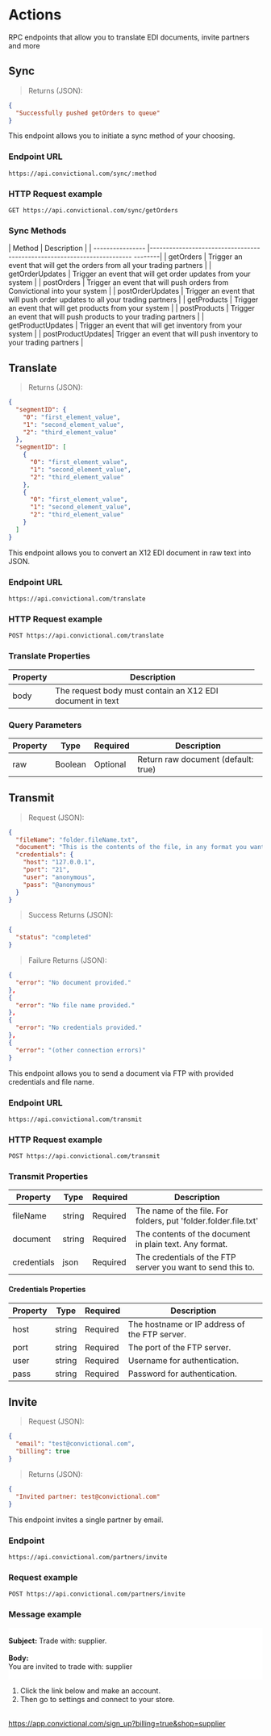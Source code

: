 # Actions

RPC endpoints that allow you to translate EDI documents, invite partners and more

## Sync

> Returns (JSON):

```json
{
  "Successfully pushed getOrders to queue"
}
```

This endpoint allows you to initiate a sync method of your choosing.

### Endpoint URL

`https://api.convictional.com/sync/:method`

### HTTP Request example

`GET https://api.convictional.com/sync/getOrders`

### Sync Methods

| Method            | Description                                                                     |
| ----------------  |------------------------------------------------------------------------ --------|
| getOrders         | Trigger an event that will get the orders from all your trading partners        |
| getOrderUpdates   | Trigger an event that will get order updates from your system                   |
| postOrders        | Trigger an event that will push orders from Convictional into your system       |
| postOrderUpdates  | Trigger an event that will push order updates to all your trading partners      |
| getProducts       | Trigger an event that will get products from your system                        |
| postProducts      | Trigger an event that will push products to your trading partners               |
| getProductUpdates | Trigger an event that will get inventory from your system                       |
| postProductUpdates| Trigger an event that will push inventory to your trading partners              |

## Translate

> Returns (JSON):

```json
{
  "segmentID": {
    "0": "first_element_value",
    "1": "second_element_value",
    "2": "third_element_value"
  },
  "segmentID": [
    {
      "0": "first_element_value",
      "1": "second_element_value",
      "2": "third_element_value"
    },
    {
      "0": "first_element_value",
      "1": "second_element_value",
      "2": "third_element_value"
    }
  ]
}
```

This endpoint allows you to convert an X12 EDI document in raw text into JSON.

### Endpoint URL

`https://api.convictional.com/translate`

### HTTP Request example

`POST https://api.convictional.com/translate`

### Translate Properties

| Property | Description                                                                           |
| -------- | ------------------------------------------------------------------------------------- |
| body     <td style="width:100%;"> The request body must contain an X12 EDI document in text </td>

### Query Parameters

| Property      | Type      | Required  | Description                                       |
| ------------  | --------- | ----------| --------------------------------------------------|
| raw           | Boolean   | Optional  | Return raw document (default: true)               |

## Transmit

> Request (JSON):

```json
{
  "fileName": "folder.fileName.txt",
  "document": "This is the contents of the file, in any format you want. Send it as a big string and we'll deal with converting it to the appropriate format for you.",
  "credentials": {
    "host": "127.0.0.1",
    "port": "21",
    "user": "anonymous",
    "pass": "@anonymous"
  }
}
```

> Success Returns (JSON):

```json
{
  "status": "completed"
}
```

> Failure Returns (JSON):

```json
{
  "error": "No document provided."
},
{
  "error": "No file name provided."
},
{
  "error": "No credentials provided."
},
{
  "error": "(other connection errors)"
}
```

This endpoint allows you to send a document via FTP with provided credentials and file name.

### Endpoint URL

`https://api.convictional.com/transmit`

### HTTP Request example

`POST https://api.convictional.com/transmit`

### Transmit Properties

| Property    | Type      | Required  | Description                                                     |
| ----------- | --------- | ----------| --------------------------------------------------------------- |
| fileName    | string    | Required  | The name of the file. For folders, put 'folder.folder.file.txt' |
| document    | string    | Required  | The contents of the document in plain text. Any format.         |
| credentials | json      | Required  | The credentials of the FTP server you want to send this to.     |

#### Credentials Properties

| Property    | Type      | Required  | Description                                                     |
| ----------- | --------- | ----------| --------------------------------------------------------------- |
| host        | string    | Required  | The hostname or IP address of the FTP server.                   |
| port        | string    | Required  | The port of the FTP server.                                     |
| user        | string    | Required  | Username for authentication.                                    |
| pass        | string    | Required  | Password for authentication.                                    |

## Invite

> Request (JSON):

```json
{
  "email": "test@convictional.com",
  "billing": true
}
```

> Returns (JSON):

```json
{
  "Invited partner: test@convictional.com"
}
```

This endpoint invites a single partner by email.

### Endpoint

`https://api.convictional.com/partners/invite`

### Request example

`POST https://api.convictional.com/partners/invite`

### Message example

<p style="background:white;"><br>
<b>Subject:</b> Trade with: supplier.<br><br>
<b>Body:</b><br>
You are invited to trade with: supplier<br><br>

1. Click the link below and make an account.<br>
2. Then go to settings and connect to your store.<br><br>

https://app.convictional.com/sign_up?billing=true&shop=supplier<br><br>
</p>